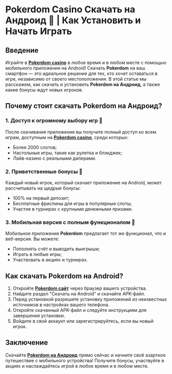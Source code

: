 # Pokerdom Casino Скачать на Андроид 📲 | Как Установить и Начать Играть

## Введение

Играйте в **[Pokerdom casino](https://brandplay.link/4k77v2yx)** в любое время и в любом месте с помощью мобильного приложения на Android! Скачать **Pokerdom** на ваш смартфон — это идеальное решение для тех, кто хочет оставаться в игре, независимо от своего местоположения. В этой статье мы расскажем, как скачать и установить **Pokerdom на Андроид**, а также какие бонусы ждут новых игроков.

## Почему стоит скачать Pokerdom на Андроид?

### 1. Доступ к огромному выбору игр 🎰

После скачивания приложения вы получите полный доступ ко всем играм, доступным на **[Pokerdom casino](https://brandplay.link/4k77v2yx)**, среди которых:
- Более 2000 слотов;
- Настольные игры, такие как рулетка и блэкджек;
- Лайв-казино с реальными дилерами.

### 2. Приветственные бонусы 🎁

Каждый новый игрок, который скачает приложение на Android, может рассчитывать на щедрые бонусы:
- 100% на первый депозит;
- Бесплатные фриспины для игры в популярные слоты;
- Участие в турнирах с крупными денежными призами.

### 3. Мобильная версия с полным функционалом 📱

Мобильное приложение **Pokerdom** предлагает тот же функционал, что и веб-версия. Вы можете:
- Пополнять счёт и выводить выигрыши;
- Играть в любые игры;
- Участвовать в акциях и турнирах.

## Как скачать Pokerdom на Android?

1. Откройте **[Pokerdom сайт](https://brandplay.link/4k77v2yx)** через браузер вашего устройства.
2. Найдите раздел "Скачать на Android" и скачайте APK-файл.
3. Перед установкой разрешите установку приложений из неизвестных источников в настройках вашего телефона.
4. Откройте скачанный APK-файл и следуйте инструкциям для завершения установки.
5. Войдите в свой аккаунт или зарегистрируйтесь, если вы новый игрок.

## Заключение

Скачайте **[Pokerdom на Андроид](https://brandplay.link/4k77v2yx)** прямо сейчас и начните своё азартное путешествие с мобильного устройства! Получите бонусы, участвуйте в акциях и наслаждайтесь игрой в любое время и в любом месте.
